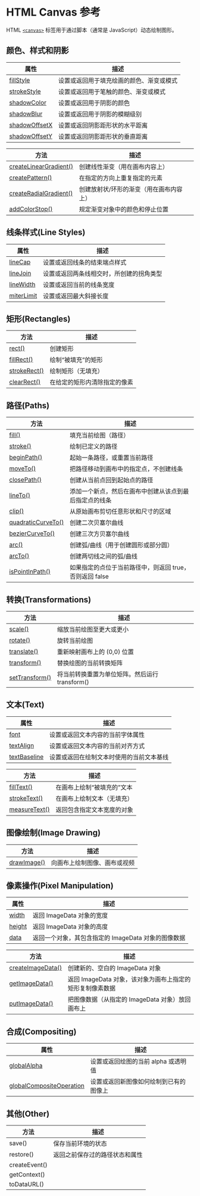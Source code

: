 HTML Canvas 参考
===

HTML [`<canvas>`](../tags/canvas.md) 标签用于通过脚本（通常是 JavaScript）动态绘制图形。

## 颜色、样式和阴影

| 属性 | 描述 |
| ---- | ---- |
| [fillStyle](../tags/canvas_fillstyle.md) | 设置或返回用于填充绘画的颜色、渐变或模式 |
| [strokeStyle](../tags/canvas_strokestyle.md) | 设置或返回用于笔触的颜色、渐变或模式 |
| [shadowColor](../tags/canvas_shadowcolor.md) | 设置或返回用于阴影的颜色 |
| [shadowBlur](../tags/canvas_shadowblur.md) | 设置或返回用于阴影的模糊级别 |
| [shadowOffsetX](../tags/canvas_shadowoffsetx.md) | 设置或返回阴影距形状的水平距离 |
| [shadowOffsetY](../tags/canvas_shadowoffsety.md) | 设置或返回阴影距形状的垂直距离 |

| 方法 | 描述 |
| ---- | ---- |
| [createLinearGradient()](../tags/canvas_createlineargradient.md) | 创建线性渐变（用在画布内容上） |
| [createPattern()](../tags/canvas_createpattern.md) | 在指定的方向上重复指定的元素 |
| [createRadialGradient()](../tags/canvas_createradialgradient.md) | 创建放射状/环形的渐变（用在画布内容上） |
| [addColorStop()](../tags/canvas_addcolorstop.md) | 规定渐变对象中的颜色和停止位置 |

## 线条样式(Line Styles)

| 属性 | 描述 |
| ---- | ---- |
| [lineCap](../tags/canvas_linecap.md) | 设置或返回线条的结束端点样式 |
| [lineJoin](../tags/canvas_linejoin.md) | 设置或返回两条线相交时，所创建的拐角类型 |
| [lineWidth](../tags/canvas_linewidth.md) | 设置或返回当前的线条宽度 |
| [miterLimit](../tags/canvas_miterlimit.md) | 设置或返回最大斜接长度 |

## 矩形(Rectangles)

| 方法 | 描述 |
| ---- | ---- |
| [rect()](../tags/canvas_rect.md) | 创建矩形 |
| [fillRect()](../tags/canvas_fillrect.md) | 绘制“被填充”的矩形 |
| [strokeRect()](../tags/canvas_strokerect.md) | 绘制矩形（无填充） |
| [clearRect()](../tags/canvas_clearrect.md) | 在给定的矩形内清除指定的像素 |

## 路径(Paths)

| 方法 | 描述 |
| ---- | ---- |
| [fill()](../tags/canvas_fill.md) | 填充当前绘图（路径） |
| [stroke()](../tags/canvas_stroke.md) | 绘制已定义的路径 |
| [beginPath()](../tags/canvas_beginpath.md) | 起始一条路径，或重置当前路径 |
| [moveTo()](../tags/canvas_moveto.md) | 把路径移动到画布中的指定点，不创建线条 |
| [closePath()](../tags/canvas_closepath.md) | 创建从当前点回到起始点的路径 |
| [lineTo()](../tags/canvas_lineto.md) | 添加一个新点，然后在画布中创建从该点到最后指定点的线条 |
| [clip()](../tags/canvas_clip.md) | 从原始画布剪切任意形状和尺寸的区域 |
| [quadraticCurveTo()](../tags/canvas_quadraticcurveto.md) | 创建二次贝塞尔曲线 |
| [bezierCurveTo()](../tags/canvas_beziercurveto.md) | 创建三次方贝塞尔曲线 |
| [arc()](../tags/canvas_arc.md) | 创建弧/曲线（用于创建圆形或部分圆） |
| [arcTo()](../tags/canvas_arcto.md) | 创建两切线之间的弧/曲线 |
| [isPointInPath()](../tags/canvas_ispointinpath.md) | 如果指定的点位于当前路径中，则返回 true，否则返回 false |

## 转换(Transformations)

| 方法 | 描述 |
| ---- | ---- |
| [scale()](../tags/canvas_scale.md) | 缩放当前绘图至更大或更小 |
| [rotate()](../tags/canvas_rotate.md) | 旋转当前绘图 |
| [translate()](../tags/canvas_translate.md) | 重新映射画布上的 (0,0) 位置 |
| [transform()](../tags/canvas_transform.md) | 替换绘图的当前转换矩阵 |
| [setTransform()](../tags/canvas_settransform.md) | 将当前转换重置为单位矩阵。然后运行 transform() |

## 文本(Text)

| 属性 | 描述 |
| ---- | ---- |
| [font](../tags/canvas_font.md) | 设置或返回文本内容的当前字体属性 |
| [textAlign](../tags/canvas_textalign.md) | 设置或返回文本内容的当前对齐方式 |
| [textBaseline](../tags/canvas_textbaseline.md) | 设置或返回在绘制文本时使用的当前文本基线 |

| 方法 | 描述 |
| ---- | ---- |
| [fillText()](../tags/canvas_filltext.md) | 在画布上绘制“被填充的”文本 |
| [strokeText()](../tags/canvas_stroketext.md) | 在画布上绘制文本（无填充） |
| [measureText()](../tags/canvas_measuretext.md) | 返回包含指定文本宽度的对象 |

## 图像绘制(Image Drawing)

| 方法 | 描述 |
| ---- | ---- |
| [drawImage()](../tags/canvas_drawimage.md) | 向画布上绘制图像、画布或视频 |

## 像素操作(Pixel Manipulation)

| 属性 | 描述 |
| ---- | ---- |
| [width](../tags/canvas_imagedata_width.md) | 返回 ImageData 对象的宽度 |
| [height](../tags/canvas_imagedata_height.md) | 返回 ImageData 对象的高度 |
| [data](../tags/canvas_imagedata_data.md) | 返回一个对象，其包含指定的 ImageData 对象的图像数据 |

| 方法 | 描述 |
| ---- | ---- |
| [createImageData()](../tags/canvas_createimagedata.md) | 创建新的、空白的 ImageData 对象 |
| [getImageData()](../tags/canvas_getimagedata.md) | 返回 ImageData 对象，该对象为画布上指定的矩形复制像素数据 |
| [putImageData()](../tags/canvas_putimagedata.md) | 把图像数据（从指定的 ImageData 对象）放回画布上 |

## 合成(Compositing)

| 属性 | 描述 |
| ---- | ---- |
| [globalAlpha](../tags/canvas_globalalpha.md) | 设置或返回绘图的当前 alpha 或透明值 |
| [globalCompositeOperation](../tags/canvas_globalcompositeoperation.md) | 设置或返回新图像如何绘制到已有的图像上 |

## 其他(Other)

| 方法 | 描述 |
| ---- | ---- |
| save() | 保存当前环境的状态 |
| restore() | 返回之前保存过的路径状态和属性 |
| createEvent() |   |
| getContext() |   |
| toDataURL() |   |
